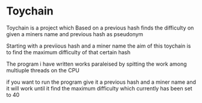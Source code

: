 # Toychain
Toychain is a project which Based on a previous hash finds the difficulty on given a miners name and previous hash as pseudonym 


Starting with a previious hash and a miner name the aim of this toychain is to find the maximum difficulty of that certain hash

The program i have written works paraleised by spitting the work among multiuple threads on the CPU

if you want to run the program give it a previous hash and a miner name and it will work until it find the maximum difficulty which currently has been set to 40
